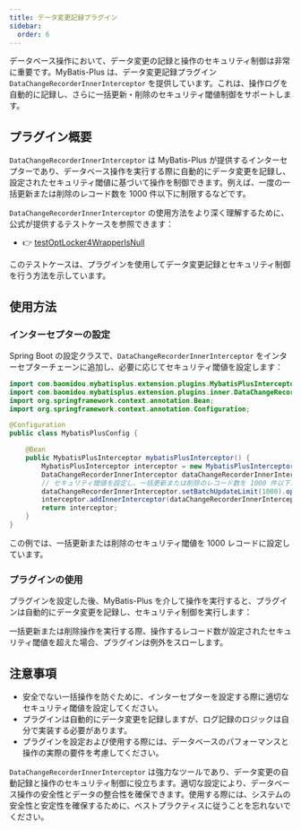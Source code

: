 ```yaml
---
title: データ変更記録プラグイン
sidebar:
  order: 6
---
```


データベース操作において、データ変更の記録と操作のセキュリティ制御は非常に重要です。MyBatis-Plus は、データ変更記録プラグイン `DataChangeRecorderInnerInterceptor` を提供しています。これは、操作ログを自動的に記録し、さらに一括更新・削除のセキュリティ閾値制御をサポートします。

## プラグイン概要

`DataChangeRecorderInnerInterceptor` は MyBatis-Plus が提供するインターセプターであり、データベース操作を実行する際に自動的にデータ変更を記録し、設定されたセキュリティ閾値に基づいて操作を制御できます。例えば、一度の一括更新または削除のレコード数を 1000 件以下に制限するなどです。

`DataChangeRecorderInnerInterceptor` の使用方法をより深く理解するために、公式が提供するテストケースを参照できます：

- 👉 [testOptLocker4WrapperIsNull](https://gitee.com/baomidou/mybatis-plus/blob/3.0/mybatis-plus/src/test/java/com/baomidou/mybatisplus/test/h2/H2UserTest.java)

このテストケースは、プラグインを使用してデータ変更記録とセキュリティ制御を行う方法を示しています。

## 使用方法

### インターセプターの設定

Spring Boot の設定クラスで、`DataChangeRecorderInnerInterceptor` をインターセプターチェーンに追加し、必要に応じてセキュリティ閾値を設定します：

```java
import com.baomidou.mybatisplus.extension.plugins.MybatisPlusInterceptor;
import com.baomidou.mybatisplus.extension.plugins.inner.DataChangeRecorderInnerInterceptor;
import org.springframework.context.annotation.Bean;
import org.springframework.context.annotation.Configuration;

@Configuration
public class MybatisPlusConfig {

    @Bean
    public MybatisPlusInterceptor mybatisPlusInterceptor() {
        MybatisPlusInterceptor interceptor = new MybatisPlusInterceptor();
        DataChangeRecorderInnerInterceptor dataChangeRecorderInnerInterceptor = new DataChangeRecorderInnerInterceptor();
        // セキュリティ閾値を設定し、一括更新または削除のレコード数を 1000 件以下に制限します
        dataChangeRecorderInnerInterceptor.setBatchUpdateLimit(1000).openBatchUpdateLimitation();
        interceptor.addInnerInterceptor(dataChangeRecorderInnerInterceptor);
        return interceptor;
    }
}
```

この例では、一括更新または削除のセキュリティ閾値を 1000 レコードに設定しています。

### プラグインの使用

プラグインを設定した後、MyBatis-Plus を介して操作を実行すると、プラグインは自動的にデータ変更を記録し、セキュリティ制御を実行します：

一括更新または削除操作を実行する際、操作するレコード数が設定されたセキュリティ閾値を超えた場合、プラグインは例外をスローします。

## 注意事項

- 安全でない一括操作を防ぐために、インターセプターを設定する際に適切なセキュリティ閾値を設定してください。
- プラグインは自動的にデータ変更を記録しますが、ログ記録のロジックは自分で実装する必要があります。
- プラグインを設定および使用する際には、データベースのパフォーマンスと操作の実際の要件を考慮してください。

`DataChangeRecorderInnerInterceptor` は強力なツールであり、データ変更の自動記録と操作のセキュリティ制御に役立ちます。適切な設定により、データベース操作の安全性とデータの整合性を確保できます。使用する際には、システムの安全性と安定性を確保するために、ベストプラクティスに従うことを忘れないでください。
